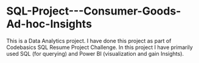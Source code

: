 # SQL-Project---Consumer-Goods-Ad-hoc-Insights
This is a Data Analytics project. I have done this project as part of Codebasics SQL Resume Project Challenge.
In this project I have primarily used SQL (for querying) and Power BI (visualization and gain Insights).
